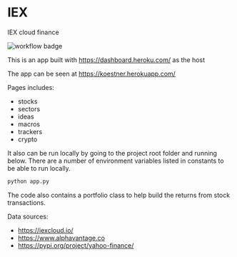 # IEX
IEX cloud finance

![workflow badge](https://github.com/jkoestner/iex/actions/workflows/main.yml/badge.svg)

This is an app built with https://dashboard.heroku.com/ as the host

The app can be seen at https://koestner.herokuapp.com/

Pages includes:
- stocks
- sectors
- ideas
- macros
- trackers
- crypto

It also can be run locally by going to the project root folder and running below.
There are a number of environment variables listed in constants to be able to run locally. 

```python
python app.py
```

The code also contains a portfolio class to help build the returns from stock transactions.

Data sources:
- https://iexcloud.io/
- https://www.alphavantage.co
- https://pypi.org/project/yahoo-finance/